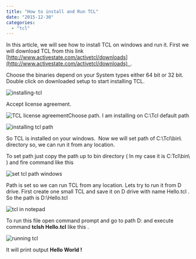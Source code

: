 ```yaml
---
title: "How to install and Run TCL"
date: "2015-12-30"
categories: 
  - "tcl"
---
```


In this article, we will see how to install TCL on windows and run it. First we will download TCL from this link [http://www.activestate.com/activetcl/downloads](http://www.activestate.com/activetcl/downloads)  .

Choose the binaries depend on your System types either 64 bit or 32 bit. Double click on downloaded setup to start installing TCL.

![installing-tcl](images/installing-tcl-1.png "installing tcl")

Accept license agreement.

![TCL license agreement](images/installing-tcl-1.png "TCL license agreement")Choose path. I am installing on C:\\Tcl default path

![installing tcl path](images/installing-tcl-path-1.png "installing tcl path")

So TCL is installed on your windows.  Now we will set path of C:\\Tcl\\bin\\ directory so, we can run it from any location.

To set path just copy the path up to bin directory ( In my case it is C:Tcl\\bin\\ ) and fire command like this

![set tcl path windows](images/set-tcl-path-windows-1.png "set tcl path windows")

Path is set so we can run TCL from any location. Lets try to run it from D drive. First create one small TCL and save it on D drive with name Hello.tcl . So the path is D:\\Hello.tcl

![tcl in notepad](images/tcl-in-notepad-1.png "tcl in notepad")

To run this file open command prompt and go to path D: and execute command **tclsh Hello.tcl** like this .

![running tcl](images/running-tcl-1.png "running tcl")

It will print output **Hello World !**